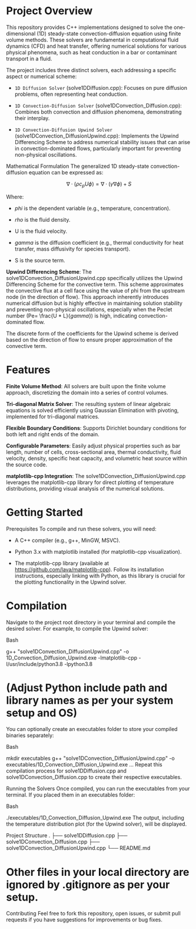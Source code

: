 # Project Overview

This repository provides C++ implementations designed to solve the one-dimensional (1D) steady-state convection-diffusion equation using finite volume methods. These solvers are fundamental in computational fluid dynamics (CFD) and heat transfer, offering numerical solutions for various physical phenomena, such as heat conduction in a bar or contaminant transport in a fluid.

The project includes three distinct solvers, each addressing a specific aspect or numerical scheme:

- `1D Diffusion Solver` (solve1DDiffusion.cpp): Focuses on pure diffusion problems, often representing heat conduction.

- `1D Convection-Diffusion Solver` (solve1DConvection_Diffusion.cpp): Combines both convection and diffusion phenomena, demonstrating their interplay.

- `1D Convection-Diffusion Upwind Solver` (solve1DConvection_DiffusionUpwind.cpp): Implements the Upwind Differencing Scheme to address numerical stability issues that can arise in convection-dominated flows, particularly important for preventing non-physical oscillations.

Mathematical Formulation
The generalized 1D steady-state convection-diffusion equation can be expressed as:

$$ \nabla \cdot (\rho c_p U \phi) = \nabla \cdot (\gamma \nabla \phi) + S $$

Where:

- $phi$ is the dependent variable (e.g., temperature, concentration).

- $rho$ is the fluid density.

- U is the fluid velocity.

- $gamma$ is the diffusion coefficient (e.g., thermal conductivity for heat transfer, mass diffusivity for species transport).

- S is the source term.

**Upwind Differencing Scheme**: 
The solve1DConvection_DiffusionUpwind.cpp specifically utilizes the Upwind Differencing Scheme for the convective term. This scheme approximates the convective flux at a cell face using the value of 
phi from the upstream node (in the direction of flow). This approach inherently introduces numerical diffusion but is highly effective in maintaining solution stability and preventing non-physical oscillations, especially when the Peclet number (Pe=
\frac{U * L}{$gamma$}) is high, indicating convection-dominated flow.

The discrete form of the coefficients for the Upwind scheme is derived based on the direction of flow to ensure proper approximation of the convective term.

# Features

**Finite Volume Method**: All solvers are built upon the finite volume approach, discretizing the domain into a series of control volumes.

**Tri-diagonal Matrix Solver**: The resulting system of linear algebraic equations is solved efficiently using Gaussian Elimination with pivoting, implemented for tri-diagonal matrices.

**Flexible Boundary Conditions**: Supports Dirichlet boundary conditions for both left and right ends of the domain.

**Configurable Parameters**: Easily adjust physical properties such as bar length, number of cells, cross-sectional area, thermal conductivity, fluid velocity, density, specific heat capacity, and volumetric heat source within the source code.

**matplotlib-cpp Integration**: The solve1DConvection_DiffusionUpwind.cpp leverages the matplotlib-cpp library for direct plotting of temperature distributions, providing visual analysis of the numerical solutions.

# Getting Started

Prerequisites
To compile and run these solvers, you will need:

- A C++ compiler (e.g., g++, MinGW, MSVC).

- Python 3.x with matplotlib installed (for matplotlib-cpp visualization).

- The matplotlib-cpp library (available at https://github.com/lava/matplotlib-cpp). Follow its installation instructions, especially linking with Python, as this library is crucial for the plotting functionality in the Upwind solver.

# Compilation
Navigate to the project root directory in your terminal and compile the desired solver. For example, to compile the Upwind solver:

Bash

g++ "solve1DConvection_DiffusionUpwind.cpp" -o 1D_Convection_Diffusion_Upwind.exe -lmatplotlib-cpp -I/usr/include/python3.8 -lpython3.8
# (Adjust Python include path and library names as per your system setup and OS)
You can optionally create an executables folder to store your compiled binaries separately:

Bash

mkdir executables
g++ "solve1DConvection_DiffusionUpwind.cpp" -o executables/1D_Convection_Diffusion_Upwind.exe ...
Repeat this compilation process for solve1DDiffusion.cpp and solve1DConvection_Diffusion.cpp to create their respective executables.

Running the Solvers
Once compiled, you can run the executables from your terminal. If you placed them in an executables folder:

Bash

./executables/1D_Convection_Diffusion_Upwind.exe
The output, including the temperature distribution plot (for the Upwind solver), will be displayed.

Project Structure
.
├── solve1DDiffusion.cpp
├── solve1DConvection_Diffusion.cpp
├── solve1DConvection_DiffusionUpwind.cpp
└── README.md

# Other files in your local directory are ignored by .gitignore as per your setup.
Contributing
Feel free to fork this repository, open issues, or submit pull requests if you have suggestions for improvements or bug fixes.